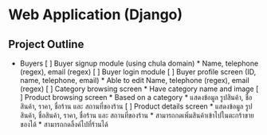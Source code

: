 # Web Application (Django)

## Project Outline

* Buyers
    [ ] Buyer signup module (using chula domain)
            * Name, telephone (regex), email (regex)
    [ ] Buyer login module
    [ ] Buyer profile screen (ID, name, telephone, email)
            * Able to edit Name, telephone (regex), email (regex)
    [ ] Category browsing screen
            * Have category name and image
    [ ] Product browsing screen
            * Based on a category
            * แสดงข้อมูล รูปสินค้า, ชื่อสินค้า, ราคา, ชื่อร้าน และ สถานที่ของร้าน
    [ ] Product details screen
            * แสดงข้อมูล รูปสินค้า, ชื่อสินค้า, ราคา, ชื่อร้าน และ สถานที่ของร้าน
            * สามารถกดเพิ่มสินค้าเข้าไปในตะกร้าขายของได้
            * สามารถกดลิ้งค์ไปที่ร้านได้

